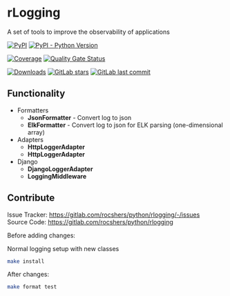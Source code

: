 # rLogging

A set of tools to improve the observability of applications

[![PyPI](https://img.shields.io/pypi/v/rlogging)](https://pypi.org/project/rlogging/)
[![PyPI - Python Version](https://img.shields.io/pypi/pyversions/rlogging)](https://pypi.org/project/rlogging/)

[![Coverage](https://sonarcloud.io/api/project_badges/measure?project=rocshers_rlogging&metric=coverage)](https://sonarcloud.io/summary/new_code?id=rocshers_rlogging)
[![Quality Gate Status](https://sonarcloud.io/api/project_badges/measure?project=rocshers_rlogging&metric=alert_status)](https://sonarcloud.io/summary/new_code?id=rocshers_rlogging)

[![Downloads](https://static.pepy.tech/badge/rlogging)](https://pepy.tech/project/rlogging)
[![GitLab stars](https://img.shields.io/gitlab/stars/rocshers/python/rlogging)](https://gitlab.com/rocshers/python/rlogging)
[![GitLab last commit](https://img.shields.io/gitlab/last-commit/rocshers/python/rlogging)](https://gitlab.com/rocshers/python/rlogging)

## Functionality

- Formatters
  - **JsonFormatter** - Convert log to json
  - **ElkFormatter** - Convert log to json for ELK parsing (one-dimensional array)
- Adapters
  - **HttpLoggerAdapter**
  - **HttpLoggerAdapter**
- Django
  - **DjangoLoggerAdapter**
  - **LoggingMiddleware**

## Contribute

Issue Tracker: <https://gitlab.com/rocshers/python/rlogging/-/issues>  
Source Code: <https://gitlab.com/rocshers/python/rlogging>

Before adding changes:

Normal logging setup with new classes

```bash
make install
```

After changes:

```bash
make format test
```

